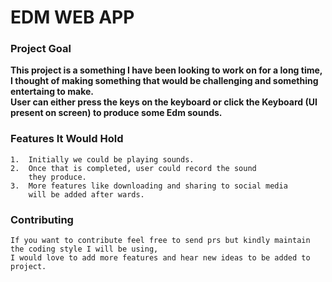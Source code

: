 # EDM WEB APP
### Project Goal
<strong>
    This project is a something I have been looking to work on for a long time,
    I thought of making something that would be challenging and something entertaing
    to make.<br>
    User can either press the keys on the keyboard or click the Keyboard (UI present on screen)
    to produce some Edm sounds. 
</strong>

### Features It Would Hold
    1.  Initially we could be playing sounds. 
    2.  Once that is completed, user could record the sound
        they produce.
    3.  More features like downloading and sharing to social media
        will be added after wards.

### Contributing
    If you want to contribute feel free to send prs but kindly maintain the coding style I will be using,
    I would love to add more features and hear new ideas to be added to project.